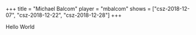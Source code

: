 +++
title = "Michael Balcom"
player = "mbalcom"
shows = ["csz-2018-12-07", "csz-2018-12-22", "csz-2018-12-28"]
+++

Hello World
